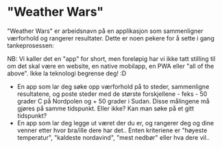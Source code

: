# "Weather Wars"
"Weather Wars" er arbeidsnavn på en applikasjon som sammenligner værforhold og rangerer resultater. Dette er noen pekere for å sette i gang tankeprosessen:

NB: Vi kaller det en "app" for short, men foreløpig har vi ikke tatt stilling til om det skal være en website, en native mobilapp, en PWA eller "all of the above". Ikke la teknologi begrense deg! :D

* En app som lar deg søke opp værforhold på to steder, sammenligne resultatene, og poste steder med de største forskjellene - feks - 50 grader C på Nordpolen og + 50 grader i Sudan. Disse målingene må gjøres på samme tidspunkt. Eller ikke? Kan man søke på et gitt tidspunkt?
* En app som lar deg legge ut været der du er, og rangerer deg og dine venner etter hvor bra/ille dere har det.. Enten kriteriene er "høyeste temperatur", "kaldeste nordavind", "mest nedbør" eller hva dere vil.. 

